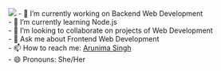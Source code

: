 <!-- 

# Hi there 👋
I'm Arunima Singh and currently learning web development -->

<!-- 
**arunima14/arunima14** is a ✨ _special_ ✨ repository because its `README.md` (this file) appears on your GitHub profile. -->


<!-- Here are some ideas to get you started: -->

 <img src="https://drive.google.com/file/d/1J4F5Rnb0XWIjfDefVItUrNVGBeIjkPrv/view?usp=drive_open">
- 🔭 I’m currently working on Backend Web Development <br>
- 🌱 I’m currently learning Node.js<br>
- 👯 I’m looking to collaborate on projects of Web Development<br>
- 💬 Ask me about Frontend Web Development<br>
- 📫 How to reach me: <a href="https://www.linkedin.com/in/arunima-singh18/">Arunima Singh</a><br>
- 😄 Pronouns: She/Her

